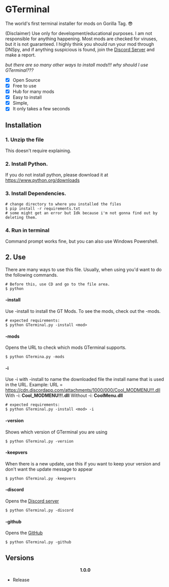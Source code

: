 # GTerminal
The world's first terminal installer for mods on Gorilla Tag. 😎

(Disclaimer) Use only for development/educational purposes. I am not responsible for anything happening.
Most mods are checked for viruses, but it is not guaranteed. I highly think you should run your mod through DNSpy, and if anything suspicious is found, join the <a href="https://discord.gg/Fa36fvAdXE">Discord Server</a> and make a report.

*but there are so many other ways to install mods!!! why should I use GTerminal???*
- [x] Open Source
- [x] Free to use
- [x] Hub for many mods
- [x] Easy to install
- [x] Simple, 
- [x] It only takes a few seconds

## Installation
### 1. Unzip the file
This doesn't require explaining.

### 2. Install Python.
If you do not install python, please download it at https://www.python.org/downloads

### 3. Install Dependencies.
```console
# change directory to where you installed the files
$ pip install -r requirements.txt
# some might get an error but Idk because i'm not gonna find out by deleting them.
```
### 4. Run in terminal
Command prompt works fine, but you can also use Windows Powershell.

## 2. Use
There are many ways to use this file. Usually, when using you'd want to do the following commands.
```console
# Before this, use CD and go to the file area.
$ python 
```

#### -install
Use -install to install the GT Mods. To see the mods, check out the -mods.
```console
# expected requirements:
$ python GTerminal.py -install <mod>
```
#### -mods
Opens the URL to check which mods GTerminal supports.
```console
$ python GTermina.py -mods
```
#### -i
Use -i with -install to name the downloaded file the install name that is used in the URL.
Example:
URL = https://cdn.discordapp.com/attachments/1000/000/Cool_MODMENU!!!.dll
With -i:
**Cool_MODMENU!!!.dll**
Without -i:
**CoolMenu.dll**
```console
# expected requirements:
$ python GTerminal.py -install <mod> -i
```
#### -version
Shows which version of GTerminal you are using
```console
$ python GTerminal.py -version
```
#### -keepvers
When there is a new update, use this if you want to keep your version and don't want the update message to appear
```console
$ python GTerminal.py -keepvers
```
#### -discord
Opens the <a href="https://discord.gg/Fa36fvAdXE">Discord server</a>
```console
$ python GTerminal.py -discord
```
#### -github
Opens the <a href="https://github.com/Silentious/GTerminal">GitHub</a>
```console
$ python GTerminal.py -github
```

## Versions


<div align="center">

**1.0.0**

</div>

- Release
